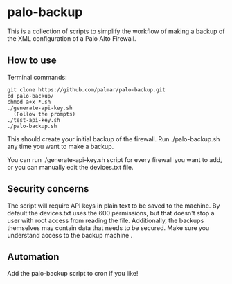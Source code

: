 # palo-backup

This is a collection of scripts to simplify the workflow of making a backup of the XML configuration of a Palo Alto Firewall.

## How to use

Terminal commands:

```
git clone https://github.com/palmar/palo-backup.git
cd palo-backup/
chmod a+x *.sh
./generate-api-key.sh
  (Follow the prompts)
./test-api-key.sh
./palo-backup.sh
```

This should create your initial backup of the firewall. Run ./palo-backup.sh any time you want to make a backup.

You can run ./generate-api-key.sh script for every firewall you want to add, or you can manually edit the devices.txt file.

## Security concerns

The script will require API keys in plain text to be saved to the machine. By default the devices.txt uses the 600 permissions, but that doesn't stop a user with root access from reading the file.
Additionally, the backups themselves may contain data that needs to be secured. Make sure you understand access to the backup machine .

## Automation

Add the palo-backup script to cron if you like!

